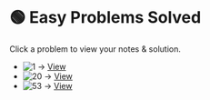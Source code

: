 # 🟢 Easy Problems Solved

Click a problem to view your notes & solution.

- ![1](https://img.shields.io/badge/1-Two_Sum-brightgreen) → [View](/problems/1.md)
- ![20](https://img.shields.io/badge/20-Valid_Parentheses-brightgreen) → [View](/problems/20.md)
- ![53](https://img.shields.io/badge/53-Max_Subarray-brightgreen) → [View](/problems/53.md)

